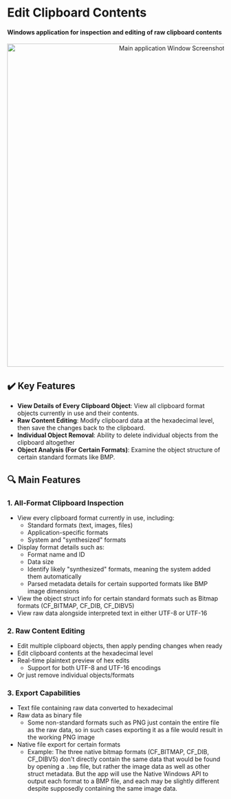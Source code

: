 # Edit Clipboard Contents

#### Windows application for inspection and editing of raw clipboard contents

<p align="center">
<img alt="Main application Window Screenshot" width=750 src=https://github.com/user-attachments/assets/910b392b-4e92-4933-8d19-757166860757>
</p>

## ✔️ Key Features

- **View Details of Every Clipboard Object**: View all clipboard format objects currently in use and their contents.
- **Raw Content Editing**: Modify clipboard data at the hexadecimal level, then save the changes back to the clipboard.
- **Individual Object Removal**: Ability to delete individual objects from the clipboard altogether
- **Object Analysis (For Certain Formats)**: Examine the object structure of certain standard formats like BMP.


## 🔍 Main Features

### 1. All-Format Clipboard Inspection

- View every clipboard format currently in use, including:
  - Standard formats (text, images, files)
  - Application-specific formats
  - System and "synthesized" formats
- Display format details such as:
  - Format name and ID
  - Data size
  - Identify likely "synthesized" formats, meaning the system added them automatically
  - Parsed metadata details for certain supported formats like BMP image dimensions
- View the object struct info for certain standard formats such as Bitmap formats (CF_BITMAP, CF_DIB, CF_DIBV5)
- View raw data alongside interpreted text in either UTF-8 or UTF-16

### 2. Raw Content Editing

- Edit multiple clipboard objects, then apply pending changes when ready
- Edit clipboard contents at the hexadecimal level
- Real-time plaintext preview of hex edits
   - Support for both UTF-8 and UTF-16 encodings
- Or just remove individual objects/formats

### 3. Export Capabilities

- Text file containing raw data converted to hexadecimal
- Raw data as binary file
  - Some non-standard formats such as PNG just contain the entire file as the raw data, so in such cases exporting it as a file would result in the working PNG image
- Native file export for certain formats
  -  Example: The three native bitmap formats (CF_BITMAP, CF_DIB, CF_DIBV5) don't directly contain the same data that would be found by opening a `.bmp` file, but rather the image data as well as other struct metadata. But the app will use the Native Windows API to output each format to a BMP file, and each may be slightly different despite supposedly containing the same image data.


